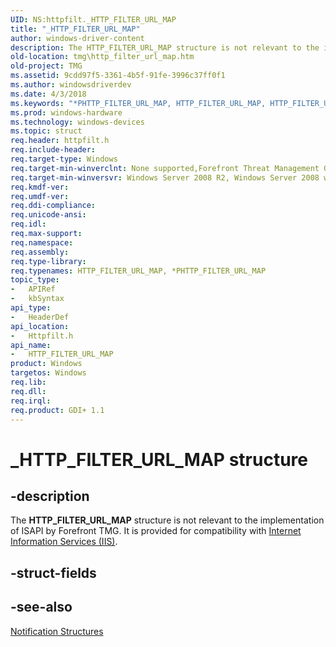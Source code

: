 ```yaml
---
UID: NS:httpfilt._HTTP_FILTER_URL_MAP
title: "_HTTP_FILTER_URL_MAP"
author: windows-driver-content
description: The HTTP_FILTER_URL_MAP structure is not relevant to the implementation of ISAPI by Forefront TMG. It is provided for compatibility with Internet Information Services (IIS).
old-location: tmg\http_filter_url_map.htm
old-project: TMG
ms.assetid: 9cdd97f5-3361-4b5f-91fe-3996c37ff0f1
ms.author: windowsdriverdev
ms.date: 4/3/2018
ms.keywords: "*PHTTP_FILTER_URL_MAP, HTTP_FILTER_URL_MAP, HTTP_FILTER_URL_MAP structure [Forefront TMG], _HTTP_FILTER_URL_MAP, httpfilt/, tmg.http_filter_url_map"
ms.prod: windows-hardware
ms.technology: windows-devices
ms.topic: struct
req.header: httpfilt.h
req.include-header: 
req.target-type: Windows
req.target-min-winverclnt: None supported,Forefront Threat Management Gateway (TMG) 2010
req.target-min-winversvr: Windows Server 2008 R2, Windows Server 2008 with SP2 (64-bit only) [desktop apps only]
req.kmdf-ver: 
req.umdf-ver: 
req.ddi-compliance: 
req.unicode-ansi: 
req.idl: 
req.max-support: 
req.namespace: 
req.assembly: 
req.type-library: 
req.typenames: HTTP_FILTER_URL_MAP, *PHTTP_FILTER_URL_MAP
topic_type:
-	APIRef
-	kbSyntax
api_type:
-	HeaderDef
api_location:
-	Httpfilt.h
api_name:
-	HTTP_FILTER_URL_MAP
product: Windows
targetos: Windows
req.lib: 
req.dll: 
req.irql: 
req.product: GDI+ 1.1
---
```


# _HTTP_FILTER_URL_MAP structure


## -description


The <b>HTTP_FILTER_URL_MAP</b> structure is not relevant to the implementation of ISAPI by Forefront TMG. It is provided for compatibility with <a href="i_gly.htm">Internet Information Services (IIS)</a>.


## -struct-fields


## -see-also




<a href="https://msdn.microsoft.com/f6100648-ba45-496f-a339-97defa274888">Notification Structures</a>
 

 

